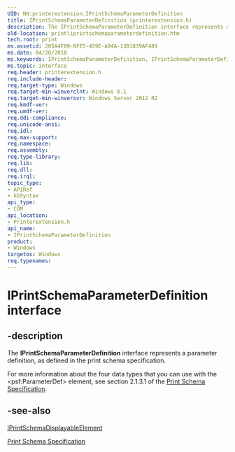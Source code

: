```yaml
---
UID: NN:printerextension.IPrintSchemaParameterDefinition
title: IPrintSchemaParameterDefinition (printerextension.h)
description: The IPrintSchemaParameterDefinition interface represents a parameter definition, as defined in the Print Schema Specification.
old-location: print\iprintschemaparameterdefinition.htm
tech.root: print
ms.assetid: 205A4F09-6FE5-459E-A94A-13B1839AF489
ms.date: 04/20/2018
ms.keywords: IPrintSchemaParameterDefinition, IPrintSchemaParameterDefinition interface [Print Devices], IPrintSchemaParameterDefinition interface [Print Devices],described, print.iprintschemaparameterdefinition, printerextension/IPrintSchemaParameterDefinition
ms.topic: interface
req.header: printerextension.h
req.include-header: 
req.target-type: Windows
req.target-min-winverclnt: Windows 8.1
req.target-min-winversvr: Windows Server 2012 R2
req.kmdf-ver: 
req.umdf-ver: 
req.ddi-compliance: 
req.unicode-ansi: 
req.idl: 
req.max-support: 
req.namespace: 
req.assembly: 
req.type-library: 
req.lib: 
req.dll: 
req.irql: 
topic_type:
- APIRef
- kbSyntax
api_type:
- COM
api_location:
- Printerextension.h
api_name:
- IPrintSchemaParameterDefinition
product:
- Windows
targetos: Windows
req.typenames: 
---
```


# IPrintSchemaParameterDefinition interface


## -description


The <b>IPrintSchemaParameterDefinition</b> interface represents a parameter definition, as defined in the print schema specification. 

For more information about the four data types that you can use with the &lt;psf:ParameterDef&gt; element, see section 2.1.3.1 of the [Print Schema Specification](https://download.microsoft.com/download/d/e/c/deca6e6b-3e81-48e7-b7ef-6d92a547d03c/print-schema-spec-2-0.zip).


## -see-also

<a href="https://msdn.microsoft.com/library/windows/hardware/hh451262">IPrintSchemaDisplayableElement</a>

[Print Schema Specification](https://download.microsoft.com/download/d/e/c/deca6e6b-3e81-48e7-b7ef-6d92a547d03c/print-schema-spec-2-0.zip)
 
